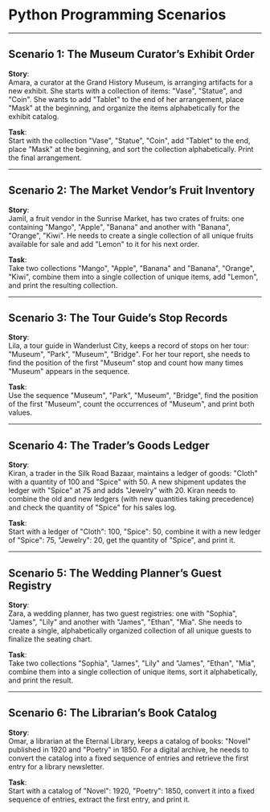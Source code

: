 # Python Programming Scenarios

---

## Scenario 1: The Museum Curator’s Exhibit Order

**Story**:  
Amara, a curator at the Grand History Museum, is arranging artifacts for a new exhibit. She starts with a collection of items: "Vase", "Statue", and "Coin". She wants to add "Tablet" to the end of her arrangement, place "Mask" at the beginning, and organize the items alphabetically for the exhibit catalog.  

**Task**:  
Start with the collection "Vase", "Statue", "Coin", add "Tablet" to the end, place "Mask" at the beginning, and sort the collection alphabetically. Print the final arrangement.

---

## Scenario 2: The Market Vendor’s Fruit Inventory

**Story**:  
Jamil, a fruit vendor in the Sunrise Market, has two crates of fruits: one containing "Mango", "Apple", "Banana" and another with "Banana", "Orange", "Kiwi". He needs to create a single collection of all unique fruits available for sale and add "Lemon" to it for his next order.  

**Task**:  
Take two collections "Mango", "Apple", "Banana" and "Banana", "Orange", "Kiwi", combine them into a single collection of unique items, add "Lemon", and print the resulting collection.

---

## Scenario 3: The Tour Guide’s Stop Records

**Story**:  
Lila, a tour guide in Wanderlust City, keeps a record of stops on her tour: "Museum", "Park", "Museum", "Bridge". For her tour report, she needs to find the position of the first "Museum" stop and count how many times "Museum" appears in the sequence.  

**Task**:  
Use the sequence "Museum", "Park", "Museum", "Bridge", find the position of the first "Museum", count the occurrences of "Museum", and print both values.

---

## Scenario 4: The Trader’s Goods Ledger

**Story**:  
Kiran, a trader in the Silk Road Bazaar, maintains a ledger of goods: "Cloth" with a quantity of 100 and "Spice" with 50. A new shipment updates the ledger with "Spice" at 75 and adds "Jewelry" with 20. Kiran needs to combine the old and new ledgers (with new quantities taking precedence) and check the quantity of "Spice" for his sales log.  

**Task**:  
Start with a ledger of "Cloth": 100, "Spice": 50, combine it with a new ledger of "Spice": 75, "Jewelry": 20, get the quantity of "Spice", and print it.

---

## Scenario 5: The Wedding Planner’s Guest Registry

**Story**:  
Zara, a wedding planner, has two guest registries: one with "Sophia", "James", "Lily" and another with "James", "Ethan", "Mia". She needs to create a single, alphabetically organized collection of all unique guests to finalize the seating chart.  

**Task**:  
Take two collections "Sophia", "James", "Lily" and "James", "Ethan", "Mia", combine them into a single collection of unique items, sort it alphabetically, and print the result.

---

## Scenario 6: The Librarian’s Book Catalog

**Story**:  
Omar, a librarian at the Eternal Library, keeps a catalog of books: "Novel" published in 1920 and "Poetry" in 1850. For a digital archive, he needs to convert the catalog into a fixed sequence of entries and retrieve the first entry for a library newsletter.  

**Task**:  
Start with a catalog of "Novel": 1920, "Poetry": 1850, convert it into a fixed sequence of entries, extract the first entry, and print it.

